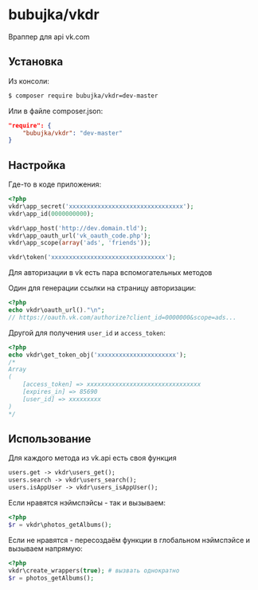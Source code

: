 # bubujka/vkdr

Враппер для api vk.com

## Установка

Из консоли:
```bash
$ composer require bubujka/vkdr=dev-master
```

Или в файле composer.json:
```json
"require": {
    "bubujka/vkdr": "dev-master"
}
```


## Настройка

Где-то в коде приложения:
```php
<?php
vkdr\app_secret('xxxxxxxxxxxxxxxxxxxxxxxxxxxxxxxx');
vkdr\app_id(0000000000);

vkdr\app_host('http://dev.domain.tld');
vkdr\app_oauth_url('vk_oauth_code.php'); 
vkdr\app_scope(array('ads', 'friends')); 

vkdr\token('xxxxxxxxxxxxxxxxxxxxxxxxxxxxxxxx');
```

Для авторизации в vk есть пара вспомогательных методов

Один для генерации ссылки на страницу авторизации:
```php
<?php
echo vkdr\oauth_url()."\n";
// https://oauth.vk.com/authorize?client_id=0000000&scope=ads...
```

Другой для получения `user_id` и `access_token`:
```php
<?php
echo vkdr\get_token_obj('xxxxxxxxxxxxxxxxxxxxxx');
/*
Array
(
    [access_token] => xxxxxxxxxxxxxxxxxxxxxxxxxxxxxxxx
    [expires_in] => 85690
    [user_id] => xxxxxxxxx
)
*/
```

## Использование

Для каждого метода из vk.api есть своя функция
```txt
users.get -> vkdr\users_get();
users.search -> vkdr\users_search();
users.isAppUser -> vkdr\users_isAppUser();
```

Если нравятся нэймспэйсы - так и вызываем:
```php
<?php
$r = vkdr\photos_getAlbums();
```

Если не нравятся - пересоздаём функции в глобальном нэймспэйсе и вызываем напрямую:
```php
<?php
vkdr\create_wrappers(true); # вызвать однократно
$r = photos_getAlbums();
```
